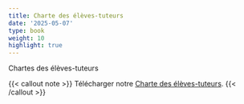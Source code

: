 ```yaml
---
title: Charte des élèves-tuteurs
date: '2025-05-07'
type: book
weight: 10
highlight: true
---
```


Chartes des élèves-tuteurs

<!--more-->

{{< callout note >}}
Télécharger notre <a href="https://www.mathsetmaryam.fr/u/Charte_eleves_tuteurs.pdf/">Charte des élèves-tuteurs</a>.
{{< /callout >}}
